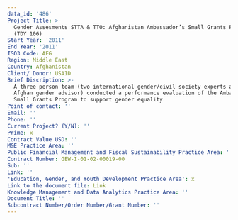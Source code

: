 ```yaml
---
data_id: '486'
Project Title: >-
  Gender Assesments STTA & TTO: Afghanistan Ambassador’s Small Grants Program
  (TDY 106)
Start Year: '2011'
End Year: '2011'
ISO3 Code: AFG
Region: Middle East
Country: Afghanistan
Client/ Donor: USAID
Brief Discription: >-
  A three person team (two international gender/civil society experts and one
  Afghan gender advisor) conducted a performance evaluation of the Ambassador's
  Small Grants Program to support gender equality
Point of contact: ''
Email: ''
Phone: ''
Current Project? (Y/N): ''
Prime: x
Contract Value USD: ''
M&E Practice Area: ''
Public Financial Management and Fiscal Sustainability Practice Area: ''
Contract Number: GEW-I-01-02-00019-00
Sub: ''
Link: ''
'Education, Gender, and Youth Development Practice Area': x
Link to the document file: Link
Knowledge Management and Data Analytics Practice Area: ''
Document Title: ''
Subcontract Number/Order Number/Grant Number: ''
---
```


